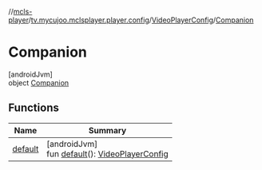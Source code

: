 //[mcls-player](../../../../index.md)/[tv.mycujoo.mclsplayer.player.config](../../index.md)/[VideoPlayerConfig](../index.md)/[Companion](index.md)

# Companion

[androidJvm]\
object [Companion](index.md)

## Functions

| Name | Summary |
|---|---|
| [default](default.md) | [androidJvm]<br>fun [default](default.md)(): [VideoPlayerConfig](../index.md) |
